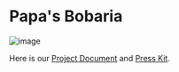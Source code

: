 # Papa's Bobaria #
![image](https://github.com/s3lven/ECS189L-FinalProject/assets/57575778/d46d156f-dae5-4cf3-b3b0-2117fb532896)

Here is our [Project Document](https://github.com/s3lven/ECS189L-FinalProject/blob/main/ProjectDocument.md) and
[Press Kit](https://jasondaok.itch.io/boba).
